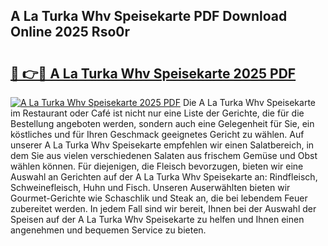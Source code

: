 ## A La Turka Whv Speisekarte PDF Download Online 2025 Rso0r

# <h2><a href="http://gc9va5.nevu.top/?p=A+La+Turka+Whv+Speisekarte">🔗 👉🔴 A La Turka Whv Speisekarte 2025 PDF</a></h2>

[![A La Turka Whv Speisekarte 2025 PDF](https://i.imgur.com/dBaPXMq.png)](http://gc9va5.nevu.top/?p=A+La+Turka+Whv+Speisekarte)
Die A La Turka Whv Speisekarte im Restaurant oder Café ist nicht nur eine Liste der Gerichte, die für die Bestellung angeboten werden, sondern auch eine Gelegenheit für Sie, ein köstliches und für Ihren Geschmack geeignetes Gericht zu wählen. Auf unserer A La Turka Whv Speisekarte empfehlen wir einen Salatbereich, in dem Sie aus vielen verschiedenen Salaten aus frischem Gemüse und Obst wählen können. Für diejenigen, die Fleisch bevorzugen, bieten wir eine Auswahl an Gerichten auf der A La Turka Whv Speisekarte an: Rindfleisch, Schweinefleisch, Huhn und Fisch. Unseren Auserwählten bieten wir Gourmet-Gerichte wie Schaschlik und Steak an, die bei lebendem Feuer zubereitet werden. In jedem Fall sind wir bereit, Ihnen bei der Auswahl der Speisen auf der A La Turka Whv Speisekarte zu helfen und Ihnen einen angenehmen und bequemen Service zu bieten.
